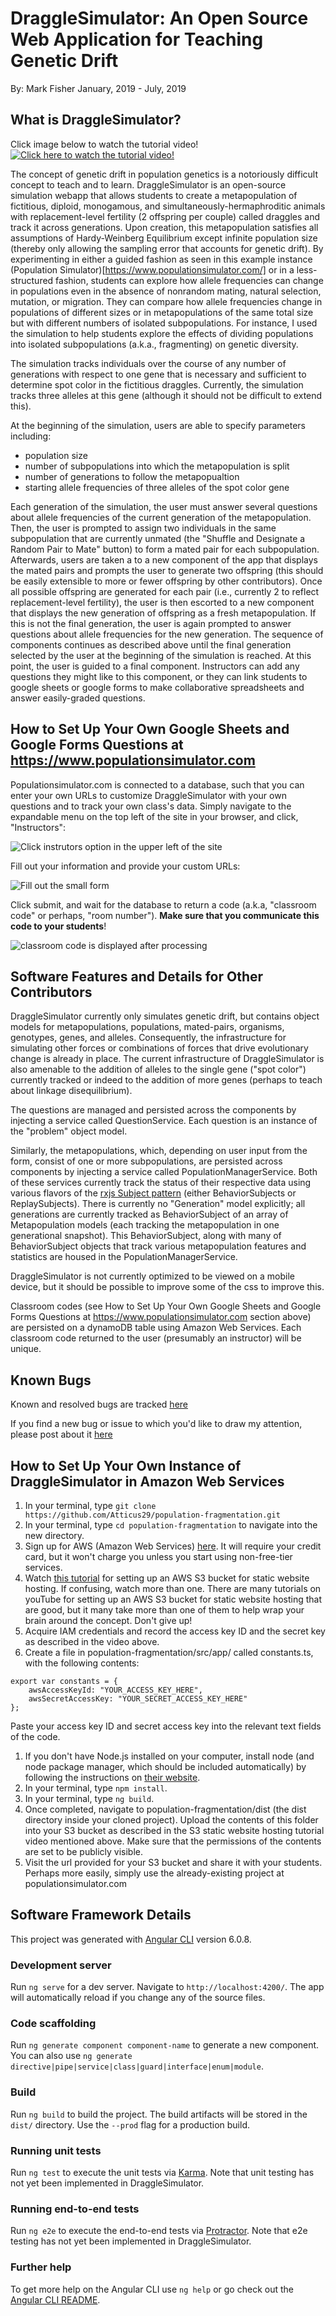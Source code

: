 # DraggleSimulator: An Open Source Web Application for Teaching Genetic Drift

By: Mark Fisher
January, 2019 - July, 2019

## What is DraggleSimulator?

Click image below to watch the tutorial video!
[![Click here to watch the tutorial video!](https://s3.amazonaws.com/www.populationsimulator.com/Screen+Shot+2019-02-05+at+5.38.48+PM.png)](https://youtu.be/izER-V9PTxs)

The concept of genetic drift in population genetics is a notoriously difficult concept to teach and to learn. DraggleSimulator is an open-source simulation webapp that allows students to create a metapopulation of fictitious, diploid, monogamous, and simultaneously-hermaphroditic animals with replacement-level fertility (2 offspring per couple) called draggles and track it across generations. Upon creation, this metapopulation satisfies all assumptions of Hardy-Weinberg Equilibrium except infinite population size (thereby only allowing the sampling error that accounts for genetic drift). By experimenting in either a guided fashion as seen in this example instance (Population Simulator)[https://www.populationsimulator.com/] or in a less-structured fashion, students can explore how allele frequencies can change in populations even in the absence of nonrandom mating, natural selection, mutation, or migration. They can compare how allele frequencies change in populations of different sizes or in metapopulations of the same total size but with different numbers of isolated subpopulations. For instance, I used the simulation to help students explore the effects of dividing populations into isolated subpopulations (a.k.a., fragmenting) on genetic diversity.

The simulation tracks individuals over the course of any number of generations with respect to one gene that is necessary and sufficient to determine spot color in the fictitious draggles. Currently, the simulation tracks three alleles at this gene (although it should not be difficult to extend this).

At the beginning of the simulation, users are able to specify parameters including:
 * population size
 * number of subpopulations into which the metapopulation is split
 * number of generations to follow the metapopualtion
 * starting allele frequencies of three alleles of the spot color gene

Each generation of the simulation, the user must answer several questions about allele frequencies of the current generation of the metapopulation. Then, the user is prompted to assign two individuals in the same subpopulation that are currently unmated (the "Shuffle and Designate a Random Pair to Mate" button) to form a mated pair for each subpopulation. Afterwards, users are taken a to a new component of the app that displays the mated pairs and prompts the user to generate two offspring (this should be easily extensible to more or fewer offspring by other contributors). Once all possible offspring are generated for each pair (i.e., currently 2 to reflect replacement-level fertility), the user is then escorted to a new component that displays the new generation of offspring as a fresh metapopulation. If this is not the final generation, the user is again prompted to answer questions about allele frequencies for the new generation. The sequence of components continues as described above until the final generation selected by the user at the beginning of the simulation is reached. At this point, the user is guided to a final component. Instructors can add any questions they might like to this component, or they can link students to google sheets or google forms to make collaborative spreadsheets and answer easily-graded questions.

## How to Set Up Your Own Google Sheets and Google Forms Questions at https://www.populationsimulator.com

Populationsimulator.com is connected to a database, such that you can enter your own URLs to customize DraggleSimulator with your own questions and to track your own class's data. Simply navigate to the expandable menu on the top left of the site in your browser, and click, "Instructors":

![Click instrutors option in the upper left of the site](https://s3.amazonaws.com/www.populationsimulator.com/Screen+Shot+2019-07-15+at+12.49.59+PM.png)

Fill out your information and provide your custom URLs:

![Fill out the small form](https://s3.amazonaws.com/www.populationsimulator.com/Screen+Shot+2019-07-15+at+12.50.10+PM.png)

Click submit, and wait for the database to return a code (a.k.a, "classroom code" or perhaps, "room number"). **Make sure that you communicate this code to your students**!

![classroom code is displayed after processing](https://s3.amazonaws.com/www.populationsimulator.com/Screen+Shot+2019-07-15+at+12.50.26+PM.png)

## Software Features and Details for Other Contributors

DraggleSimulator currently only simulates genetic drift, but contains object models for metapopulations, populations, mated-pairs, organisms, genotypes, genes, and alleles. Consequently, the infrastructure for simulating other forces or combinations of forces that drive evolutionary change is already in place. The current infrastructure of DraggleSimulator is also amenable to the addition of alleles to the single gene ("spot color") currently tracked or indeed to the addition of more genes (perhaps to teach about linkage disequilibrium).

The questions are managed and persisted across the components by injecting a service called QuestionService. Each question is an instance of the "problem" object model.

Similarly, the metapopulations, which, depending on user input from the form, consist of one or more subpopulations, are persisted across components by injecting a service called PopulationManagerService. Both of these services currently track the status of their respective data using various flavors of the [rxjs Subject pattern](https://www.learnrxjs.io/subjects/behaviorsubject.html) (either BehaviorSubjects or ReplaySubjects). There is currently no "Generation" model explicitly; all generations are currently tracked as BehaviorSubject of an array of Metapopulation models (each tracking the metapopulation in one generational snapshot). This BehaviorSubject, along with many of BehaviorSubject objects that track various metapopulation features and statistics are housed in the PopulationManagerService.

DraggleSimulator is not currently optimized to be viewed on a mobile device, but it should be possible to improve some of the css to improve this.

Classroom codes (see How to Set Up Your Own Google Sheets and Google Forms Questions at https://www.populationsimulator.com section above) are persisted on a dynamoDB table using Amazon Web Services. Each classroom code returned to the user (presumably an instructor) will be unique.

## Known Bugs
Known and resolved bugs are tracked [here](https://github.com/Atticus29/population-fragmentation/blob/master/bugs.md)

If you find a new bug or issue to which you'd like to draw my attention, please post about it [here](https://github.com/Atticus29/population-fragmentation/issues)

## How to Set Up Your Own Instance of DraggleSimulator in Amazon Web Services
1. In your terminal, type `git clone https://github.com/Atticus29/population-fragmentation.git`
1. In your terminal, type `cd population-fragmentation` to navigate into the new directory.
1. Sign up for AWS (Amazon Web Services) [here](https://aws.amazon.com/account/). It will require your credit card, but it won't charge you unless you start using non-free-tier services.
1. Watch [this tutorial](https://youtu.be/g9NbuTcos18) for setting up an AWS S3 bucket for static website hosting. If confusing, watch more than one. There are many tutorials on youTube for setting up an AWS S3 bucket for static website hosting that are good, but it many take more than one of them to help wrap your brain around the concept. Don't give up!
1. Acquire IAM credentials and record the access key ID and the secret key as described in the video above.
1. Create a file in population-fragmentation/src/app/ called constants.ts, with the following contents:

```
export var constants = {
    awsAccessKeyId: "YOUR_ACCESS_KEY_HERE",
    awsSecretAccessKey: "YOUR_SECRET_ACCESS_KEY_HERE"
};

```

Paste your access key ID and secret access key into the relevant text fields of the code.

1. If you don't have Node.js installed on your computer, install node (and node package manager, which should be included automatically) by following the instructions on [their website](https://nodejs.org/en/).
1. In your terminal, type `npm install`.
1. In your terminal, type `ng build`.
1. Once completed, navigate to population-fragmentation/dist (the dist directory inside your cloned project). Upload the contents of this folder into your S3 bucket as described in the S3 static website hosting tutorial video mentioned above. Make sure that the permissions of the contents are set to be publicly visible.
1. Visit the url provided for your S3 bucket and share it with your students. Perhaps more easily, simply use the already-existing project at populationsimulator.com

## Software Framework Details

This project was generated with [Angular CLI](https://github.com/angular/angular-cli) version 6.0.8.

### Development server

Run `ng serve` for a dev server. Navigate to `http://localhost:4200/`. The app will automatically reload if you change any of the source files.

### Code scaffolding

Run `ng generate component component-name` to generate a new component. You can also use `ng generate directive|pipe|service|class|guard|interface|enum|module`.

### Build

Run `ng build` to build the project. The build artifacts will be stored in the `dist/` directory. Use the `--prod` flag for a production build.

### Running unit tests

Run `ng test` to execute the unit tests via [Karma](https://karma-runner.github.io).
Note that unit testing has not yet been implemented in DraggleSimulator.

### Running end-to-end tests

Run `ng e2e` to execute the end-to-end tests via [Protractor](http://www.protractortest.org/).
Note that e2e testing has not yet been implemented in DraggleSimulator.

### Further help

To get more help on the Angular CLI use `ng help` or go check out the [Angular CLI README](https://github.com/angular/angular-cli/blob/master/README.md).
